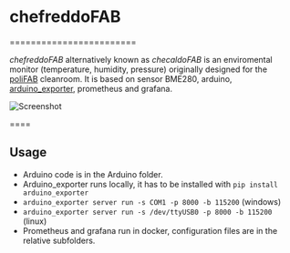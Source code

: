 # chefreddoFAB
========================

*chefreddoFAB* alternatively known as *checaldoFAB* is an enviromental monitor (temperature, humidity, pressure) originally designed for the [poliFAB](https://polifab.polimi.it) cleanroom. It is based on sensor BME280, arduino, [arduino_exporter](https://github.com/Clivern/arduino_exporter), prometheus and grafana.

![Screenshot](https://github.com/user-attachments/assets/369a396a-c30e-44cc-8224-c94cf5156655)

====

## Usage

* Arduino code is in the Arduino folder.
* Arduino_exporter runs locally, it has to be installed with `pip install arduino_exporter`
* `arduino_exporter server run -s COM1 -p 8000 -b 115200` (windows)
* `arduino_exporter server run -s /dev/ttyUSB0 -p 8000 -b 115200` (linux)
* Prometheus and grafana run in docker, configuration files are in the relative subfolders.
